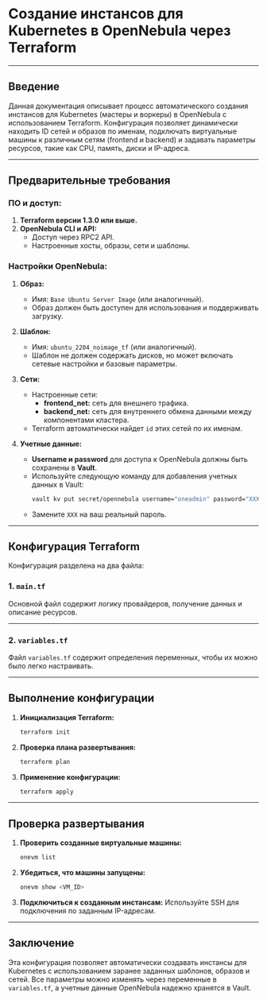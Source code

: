 # Создание инстансов для Kubernetes в OpenNebula через Terraform

---

## Введение

Данная документация описывает процесс автоматического создания инстансов для Kubernetes (мастеры и воркеры) в OpenNebula с использованием Terraform. Конфигурация позволяет динамически находить ID сетей и образов по именам, подключать виртуальные машины к различным сетям (frontend и backend) и задавать параметры ресурсов, такие как CPU, память, диски и IP-адреса.

---

## Предварительные требования

### ПО и доступ:
1. **Terraform версии 1.3.0 или выше.**
2. **OpenNebula CLI и API:**
   - Доступ через RPC2 API.
   - Настроенные хосты, образы, сети и шаблоны.

### Настройки OpenNebula:
1. **Образ:**
   - Имя: `Base Ubuntu Server Image` (или аналогичный).
   - Образ должен быть доступен для использования и поддерживать загрузку.

2. **Шаблон:**
   - Имя: `ubuntu_2204_noimage_tf` (или аналогичный).
   - Шаблон не должен содержать дисков, но может включать сетевые настройки и базовые параметры.

3. **Сети:**
   - Настроенные сети:
     - **frontend_net:** сеть для внешнего трафика.
     - **backend_net:** сеть для внутреннего обмена данными между компонентами кластера.
   - Terraform автоматически найдет `id` этих сетей по их именам.

4. **Учетные данные:**
   - **Username и password** для доступа к OpenNebula должны быть сохранены в **Vault**.
   - Используйте следующую команду для добавления учетных данных в Vault:
     ```bash
     vault kv put secret/opennebula username="oneadmin" password="XXX"
     ```
   - Замените `XXX` на ваш реальный пароль.

---

## Конфигурация Terraform

Конфигурация разделена на два файла:

### 1. `main.tf`

Основной файл содержит логику провайдеров, получение данных и описание ресурсов.

---

### 2. `variables.tf`

Файл `variables.tf` содержит определения переменных, чтобы их можно было легко настраивать.

---

## Выполнение конфигурации

1. **Инициализация Terraform:**
   ```bash
   terraform init
   ```

2. **Проверка плана развертывания:**
   ```bash
   terraform plan
   ```

3. **Применение конфигурации:**
   ```bash
   terraform apply
   ```

---

## Проверка развертывания

1. **Проверить созданные виртуальные машины:**
   ```bash
   onevm list
   ```

2. **Убедиться, что машины запущены:**
   ```bash
   onevm show <VM_ID>
   ```

3. **Подключиться к созданным инстансам:**
   Используйте SSH для подключения по заданным IP-адресам.

---

## Заключение

Эта конфигурация позволяет автоматически создавать инстансы для Kubernetes с использованием заранее заданных шаблонов, образов и сетей. Все параметры можно изменять через переменные в `variables.tf`, а учетные данные OpenNebula надежно хранятся в Vault.
